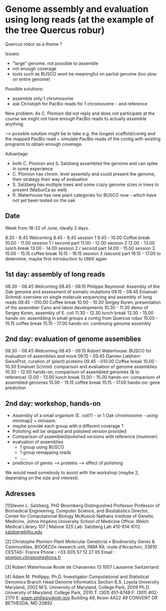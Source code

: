 # Genome assembly and evaluation using long reads (at the example of the tree Quercus robur)

Quercus robur as a theme ?

Issues:

 - "large" genome. not possible to assemble
 - not enough coverage
 - tools such as BUSCO wont be meaningful on partial genome (too slow on entire genome)

Possible solutions:

 - assemble only 1 chromosome
 - ask Christoph for PacBio reads for 1 chromosome - and reference


New problem: As C. Plomion did not reply and does not participate at the course we might not have enough PacBio reads to actually assemble anything.

--> possible solution might be to take e.g. the longest scaffold/contig and the mapped PacBio read + simulate PacBio reads of the contig with existing programs to obtain enough coverage.




Advantage:

 - both C. Plomion and S. Salzberg assembled the genome and can spike in some experience
 - C. Plomion has chrom. level assembly and could present the genome, their strategy their way of evaluation
 - S. Salzberg has multiple trees and some crazy genome sizes in trees to present (MaSurCa as well)
 - R. Waterhouse has new plant categories for BUSCO now - which have not yet been tested on the oak

## Date

Week from 18-22 of June, ideally 2 days.

8.30  - 8.45 Welcoming
8.45  - 9.45 session 1
9.45  - 10.00 Coffee break
10.00 - 11.00 session 1 / second part
11.00 - 12.00 session 2
12.00 - 13.00 lunch break
13.00 - 14.00 session 2 / second part
14.00 - 15.00 session 3
15.00 - 15.15 coffee break
15.15 - 16.15 session 3 /second part
16.15 - 17.00 to determine, maybe first introduction to UNIX again

## 1st day: assembly of long reads

08.30 - 08.45 Welcoming
08.45 - 09.15 Philippe Reymond: Assembly of the Oak genome and assessment of somatic mutations
09.15 - 09.45 Emanuel Schmid: overview on single molecule sequencing and assembly of long reads
09.45 - 010.00 Coffee break
10.00 - 10.30 Sergey Koren: presentation of the assembler Canu and latest developments
10.30 - 11.30 demo of Sergey Koren, assembly of E. coli
11.30 - 12.30 lunch break
12.30 - 15.00 hands-on: assembling in small groups a contig from Quercus robur
15.00 - 15.15 coffee break
15.15 - 17.00 hands-on: continuing genome assembly

## 2nd day: evaluation of genome assemblies

08.30 - 08.45 Welcoming
08.45 - 09.15 Robert Waterhouse: BUSCO for evaluation of assemblies and more
09.15 - 09.45 Damien Liebherr: SwissProt, curation of (plant) proteins
09.45 - 010.00 Coffee break
10.00 - 10.30 Emanuel Schmid: comparison and evaluation of genome assemblies
10.30 - 12.00 hands-on: comparison of assembled genomes (& to reference)
12.00 - 13.00 lunch break
13.00 - 15.00 hands-on: comparison of assembled genomes
15.00 - 15.15 coffee break
15.15 - 17.00 hands-on: gene prediction



## 2nd day: workshop, hands-on

 - Assembly of a small organism (E. coli?) - or 1 Oak chromosome -  using minimap2 + miniasm.
 - maybe provide each group with a different coverage ?
 - Polishing will be skipped and polished version provided
 - Comparison of assembled/polished versions with reference (mummer)
 - evaluation of assemblies
   - 1 group using BUSCO
   - 1 group remapping reads
   - .....
 - prediction of genes --> proteins --> effect of polishing

We would need somebody to assist with the workshop (maybe 2, depending on the size and interest).


## Adresses

[1]Steven L. Salzberg, PhD
	Bloomberg Distinguished Professor
	Professor of Biomedical Engineering, Computer Science, and Biostatistics
	Director, Center for Computational Biology
	McKusick-Nathans Institute of Genetic Medicine, Johns Hopkins University School of Medicine
	Office: Welch Medical Library 107 | Malone 325
	Lab: Salzberg Lab
	410-614-6112
	salzberg@jhu.edu

[2] Christophe Plomion
	Plant Molecular Geneticist
	« Biodiversity Genes & Communities, BIOGECO» research unit, INRA
	69, route d'Arcachon, 33610 CESTAS– France
	Phone : +33 (0)5 57 12 27 65
	Email : plomion.christophe@inra.fr

[3] Robert Waterhouse
	Route de Chavannes 13
	1007 Lausanne
	Switzerland

[4] Adam M. Phillippy, Ph.D.
	 Investigator
	Computational and Statistical Genomics Branch
	Head
	Genome Informatics Section
	B.S. Loyola University Maryland, 2002
	M.S. University of Maryland, College Park, 2009
	Ph.D. University of Maryland, College Park, 2010
	T: (301) 451-8748
	F: (301) 402-2170
	E: adam.phillippy@nih.gov
	Building 49, Room 4A22
	49 CONVENT DR
	BETHESDA, MD 20892
